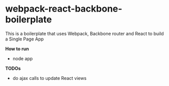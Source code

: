 # webpack-react-backbone-boilerplate
This is a boilerplate that uses Webpack, Backbone router and React to build a Single Page App

<b>How to run</b>
- node app


<b>TODOs</b>
- do ajax calls to update React views
